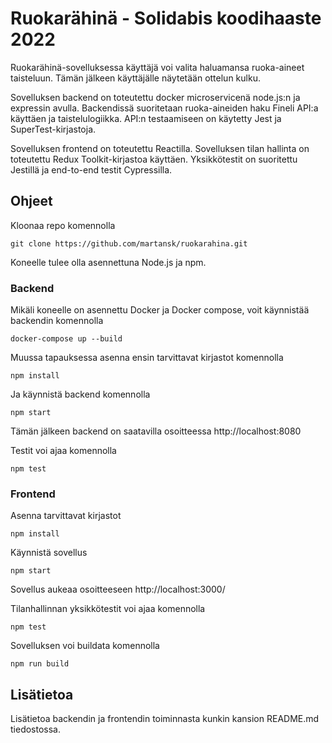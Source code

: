 # Ruokarähinä - Solidabis koodihaaste 2022
Ruokarähinä-sovelluksessa käyttäjä voi valita haluamansa ruoka-aineet taisteluun. Tämän jälkeen käyttäjälle näytetään ottelun kulku.

Sovelluksen backend on toteutettu docker microservicenä node.js:n ja expressin avulla. Backendissä suoritetaan ruoka-aineiden haku Fineli API:a käyttäen ja taistelulogiikka. API:n testaamiseen on käytetty Jest ja SuperTest-kirjastoja.

Sovelluksen frontend on toteutettu Reactilla. Sovelluksen tilan hallinta on toteutettu Redux Toolkit-kirjastoa käyttäen. Yksikkötestit on suoritettu Jestillä ja end-to-end testit Cypressilla.

## Ohjeet

Kloonaa repo komennolla
```
git clone https://github.com/martansk/ruokarahina.git
```

Koneelle tulee olla asennettuna Node.js ja npm.

### Backend

Mikäli koneelle on asennettu Docker ja Docker compose, voit käynnistää backendin komennolla
```
docker-compose up --build
```

Muussa tapauksessa asenna ensin tarvittavat kirjastot komennolla
```
npm install
```

Ja käynnistä backend komennolla
```
npm start
```

Tämän jälkeen backend on saatavilla osoitteessa http://localhost:8080

Testit voi ajaa komennolla
```
npm test
```

### Frontend

Asenna tarvittavat kirjastot
```
npm install
```



Käynnistä sovellus
```
npm start
```

Sovellus aukeaa osoitteeseen http://localhost:3000/

Tilanhallinnan yksikkötestit voi ajaa komennolla
```
npm test
```

Sovelluksen voi buildata komennolla
```
npm run build
```

## Lisätietoa
Lisätietoa backendin ja frontendin toiminnasta kunkin kansion README.md tiedostossa.